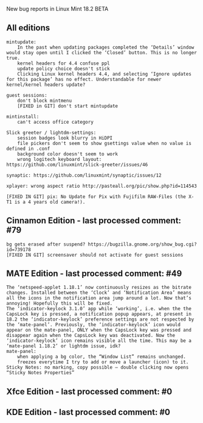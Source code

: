 New bug reports in Linux Mint 18.2 BETA

All editions
------------

	mintupdate:
		In the past when updating packages completed the ‘Details’ window would stay open until I clicked the ‘Closed’ button. This is no longer true.
		kernel headers for 4.4 confuse ppl
		update policy choice doesn't stick
		Clicking Linux kernel headers 4.4, and selecting ‘Ignore updates for this package’ has no effect. Understandable for newer kernel/kernel headers update?

	guest sessions:
		don't block mintmenu
		[FIXED in GIT] don't start mintupdate

	mintinstall:
		can't access office category

    Slick greeter / lightdm-settings:
        session badges look blurry in HiDPI
        file pickers don't seem to show gsettings value when no value is defined in .conf
        background color doesn't seem to work
        wrong logitech keyboard layout: https://github.com/linuxmint/slick-greeter/issues/46

    synaptic: https://github.com/linuxmint/synaptic/issues/12

    xplayer: wrong aspect ratio http://pasteall.org/pic/show.php?id=114543

    [FIXED IN GIT] pix: No Update for Pix with Fujifilm RAW-Files (the X-T1 is a 4 years old camera!).

Cinnamon Edition - last processed comment: #79
-----------------------------------------------
 	bg gets erased after suspend? https://bugzilla.gnome.org/show_bug.cgi?id=739178
 	[FIXED IN GIT] screensaver should not activate for guest sessions

MATE Edition - last processed comment: #49
------------------------------------------
	The ‘netspeed-applet 1.18.1’ now continuously resizes as the bitrate changes. Installed between the ‘Clock’ and ‘Notification Area’ means all the icons in the notification area jump around a lot. Now that’s annoying! Hopefully this will be fixed.
	The ‘indicator-keylock 3.1.0’ app while ‘working’, i.e. when the the CapsLock key is pressed, a notification popup appears, at present in 18.2 the ‘indicator-keylock’ preference settings are not respected by the ‘mate-panel’. Previously, the ‘indicator-keylock’ icon would appear on the mate-panel, ONLY when the CapsLock key was pressed and disappear again when the CapsLock key was deactivated. Now the ‘indicator-keylock’ icon remains visible all the time. This may be a ‘mate-panel 1.18.2’ or lightdm issue, idk?
	mate-panel:
		when applying a bg color, the “Window List” remains unchanged.
		freezes everytime I try to add or move a launcher (icon) to it.
	Sticky Notes: no marking, copy possible – double clicking now opens “Sticky Notes Properties”

Xfce Edition - last processed comment: #0
-------------------------------------------

KDE Edition - last processed comment: #0
-----------------------------------------
